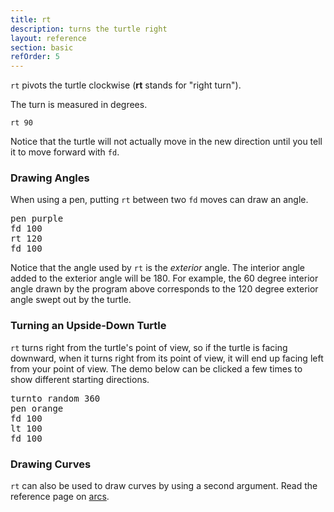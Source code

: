```yaml
---
title: rt
description: turns the turtle right
layout: reference
section: basic
refOrder: 5
---
```


`rt` pivots the turtle clockwise (<b>rt</b> stands for "right turn").

The turn is measured in degrees.

<code class="jumbo">rt&nbsp;<span data-dfn="degrees">90</span></code>

<script type="demo">
p = new Pencil
demo ->
  pause 1
  rt 90
  pause 1
  plan ->
    p.home()
    p.pen black, .7
    p.jumpto 70, 0
    p.moveto 0, 0
    p.moveto 0, 70
    p.jumpto 30, 0
    p.turnto 0
    p.lt 90, 30
    p.pen null
    p.jumpto 20, 20
    p.turnto 45
    p.label '90&deg; right', 'top right'
</script>

Notice that the turtle will not actually move in the new direction
until you tell it to move forward with `fd`.

<h3>Drawing Angles</h3>

When using a pen, putting `rt` between two `fd` moves can draw an angle.

<pre class="jumbo">
pen purple
fd 100
rt 120
fd 100
</pre>

<script type="demo" height=199>
setup ->
  moveto -25, -75
demo ->
  pen purple
  fd 100
  pause 1
  rt 120
  pause 1
  fd 100
  pause 1
  plan ->
    p = new Pencil
    p.pen black, .7
    p.jumpto -25, 25
    p.moveto -25, 95
    p.jumpto -25, 55
    p.turnto 90
    p.rt 120, 30
    p.pen null
    p.jumpto 0, 35
    p.label '120&deg; right', 'top right'
    remove p
</script>

Notice that the angle used by `rt` is the *exterior* angle.
The interior angle added to the exterior angle will be 180.
For example, the 60 degree interior angle drawn by the program
above corresponds to the 120 degree exterior angle swept out by
the turtle.

<h3>Turning an Upside-Down Turtle</h3>

`rt` turns right from the turtle's point of view, so
if the turtle is facing downward, when it turns right from its
point of view, it will end up facing left from your point of
view.  The demo below can be clicked a few times to show
different starting directions.

<pre class="jumbo">
turnto random 360
pen orange
fd 100
lt 100
fd 100
</pre>


<script type="demo" height=299 width=399>
angle = 100
demo ->
  d = random 360
  if d < 90 or d > 270 # if upright, retry
    d = random 360
  speed Infinity
  pen orange
  speed 1
  turnto d
  fd 100
  rt angle
  fd 100
  pause 1
  plan ->
    p = new Pencil
    p.turnto d
    p.fd 100
    p.pen black, .7
    p.fd 70
    p.jump 0, -40
    p.rt 90
    p.rt angle, 30
    p.pen null
    p.rt -angle/2, 30
    octant = switch
      when d < 22.5 or d > 360 - 22.5
        "top right"
      when d < 45 + 22.5
        "right"
      when d < 2 * 45 + 22.5
        "bottom right"
      when d < 3 * 45 + 22.5
        "bottom"
      when d < 4 * 45 + 22.5
        "bottom left"
      when d < 5 * 45 + 22.5
        "left"
      when d < 6 * 45 + 22.5
        "top left"
      when d < 7 * 45 + 22.5
        "top"
    p.label angle+'&deg; right', octant
    remove p
</script>

<h3>Drawing Curves</h3>

`rt` can also be used to draw curves by using a second argument.
Read the reference page on [arcs](arcs.html).

